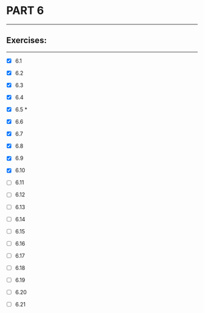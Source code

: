 # PART 6
****

## Exercises:
****
- [x] 6.1 

- [x] 6.2

- [x] 6.3

- [x] 6.4 

- [x] 6.5 *

- [x] 6.6
 
- [x] 6.7 

- [x] 6.8 

- [x] 6.9

- [x] 6.10

- [ ] 6.11

- [ ] 6.12

- [ ] 6.13

- [ ] 6.14 

- [ ] 6.15

- [ ] 6.16 

- [ ] 6.17

- [ ] 6.18

- [ ] 6.19

- [ ] 6.20 

- [ ] 6.21

